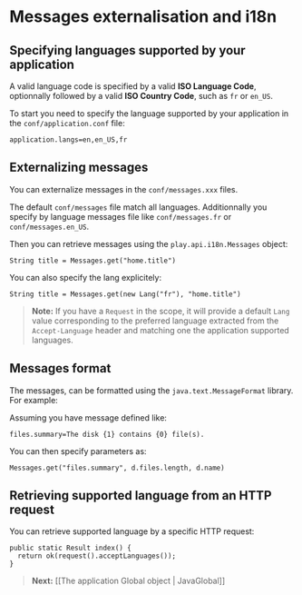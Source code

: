 # Messages externalisation and i18n 

## Specifying languages supported by your application

A valid language code is specified by a valid **ISO Language Code**, optionnally followed by a valid **ISO Country Code**, such as `fr` or `en_US`.

To start you need to specify the language supported by your application in the `conf/application.conf` file:

```
application.langs=en,en_US,fr
```

## Externalizing messages

You can externalize messages in the `conf/messages.xxx` files. 

The default `conf/messages` file match all languages. Additionnally you specify by language messages file like `conf/messages.fr` or `conf/messages.en_US`.

Then you can retrieve messages using the `play.api.i18n.Messages` object:

```
String title = Messages.get("home.title")
```

You can also specify the lang explicitely:

```
String title = Messages.get(new Lang("fr"), "home.title")
```

> **Note:** If you have a `Request` in the scope, it will provide a default `Lang` value corresponding to the preferred language extracted from the `Accept-Language` header and matching one the application supported languages.

## Messages format

The messages, can be formatted using the `java.text.MessageFormat` library. For example:

Assuming you have message defined like:

```
files.summary=The disk {1} contains {0} file(s).
```

You can then specify parameters as:

```
Messages.get("files.summary", d.files.length, d.name)
```

## Retrieving supported language from an HTTP request

You can retrieve supported language by a specific HTTP request:

```
public static Result index() {
  return ok(request().acceptLanguages());
}
```

> **Next:** [[The application Global object | JavaGlobal]]